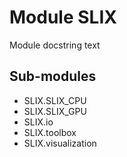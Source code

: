 Module SLIX
===========
Module docstring text

Sub-modules
-----------
* SLIX.SLIX_CPU
* SLIX.SLIX_GPU
* SLIX.io
* SLIX.toolbox
* SLIX.visualization